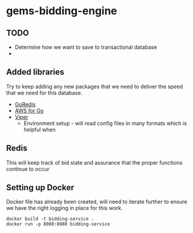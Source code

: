 # gems-bidding-engine

## TODO 
* Determine how we want to save to transactional database
* 


## Added libraries 
Try to keep adding any new packages that we need to deliver the speed that we need for this database. 

* [GoRedis](https://pkg.go.dev/github.com/go-redis/redis/v8#section-readme)
* [AWS for Go](github.com/aws/aws-sdk-go)
* [Viper](https://pkg.go.dev/github.com/dvln/viper)
  * Environment setup - will read config files in many formats which is helpful when 

## Redis 
This will keep track of bid state and assurance that the proper functions continue to occur 


## Setting up Docker 
Docker file has already been created, will need to iterate further to ensure we have the 
right logging in place for this work. 

```
docker build -t bidding-service .
docker run -p 8080:8080 bidding-service
```

